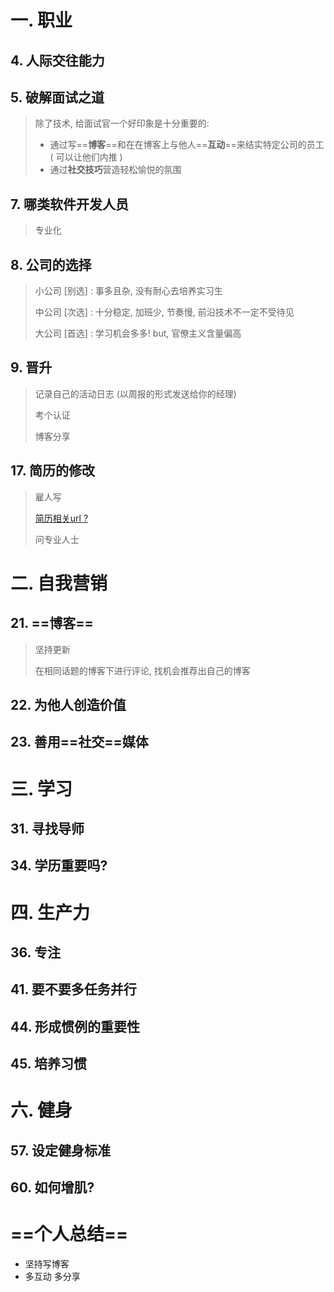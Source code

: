 # 一. 职业

## 4. 人际交往能力

## 5. 破解面试之道

> 除了技术, 给面试官一个好印象是十分重要的:
>
> + 通过写==**博客**==和在在博客上与他人==**互动**==来结实特定公司的员工 ( 可以让他们内推 )
> + 通过**社交技巧**营造轻松愉悦的氛围

## 7. 哪类软件开发人员

> 专业化

## 8. 公司的选择

> 小公司 [别选] : 事多且杂, 没有耐心去培养实习生
>
> 中公司 [次选] : 十分稳定, 加班少, 节奏慢, 前沿技术不一定不受待见
>
> 大公司 [首选] :  学习机会多多! but, 官僚主义含量偏高

## 9. 晋升

> 记录自己的活动日志 (以周报的形式发送给你的经理)
>
> 考个认证
>
> 博客分享

## 17. 简历的修改

> 雇人写
>
> [简历相关url ? ](https://simpleprogrammer.com/)
>
> 问专业人士

# 二. 自我营销

## 21. ==博客==

> 坚持更新
>
> 在相同话题的博客下进行评论, 找机会推荐出自己的博客

## 22. 为他人创造价值

## 23. 善用==社交==媒体



# 三. 学习

## 31. 寻找导师

## 34. 学历重要吗?



# 四. 生产力

## 36. 专注

## 41. 要不要多任务并行

## 44. 形成惯例的重要性

## 45. 培养习惯



# 六. 健身

## 57. 设定健身标准

## 60. 如何增肌?



# ==个人总结==

+ 坚持写博客
+ 多互动 多分享




